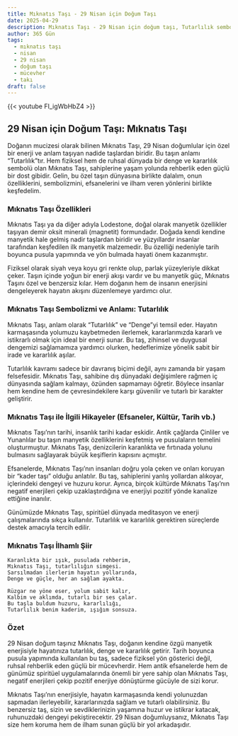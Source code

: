 ```yaml
---
title: Mıknatıs Taşı - 29 Nisan için Doğum Taşı
date: 2025-04-29
description: Mıknatıs Taşı - 29 Nisan için doğum taşı, Tutarlılık sembolü. Bu özel taşın derin anlamını öğrenin.
author: 365 Gün
tags:
  - mıknatıs taşı
  - nisan
  - 29 nisan
  - doğum taşı
  - mücevher
  - takı
draft: false
---
```


{{< youtube FI_igWbHbZ4 >}}

## 29 Nisan için Doğum Taşı: Mıknatıs Taşı

Doğanın mucizesi olarak bilinen Mıknatıs Taşı, 29 Nisan doğumlular için özel bir enerji ve anlam taşıyan nadide taşlardan biridir. Bu taşın anlamı “Tutarlılık”tır. Hem fiziksel hem de ruhsal dünyada bir denge ve kararlılık sembolü olan Mıknatıs Taşı, sahiplerine yaşam yolunda rehberlik eden güçlü bir dost gibidir. Gelin, bu özel taşın dünyasına birlikte dalalım, onun özelliklerini, sembolizmini, efsanelerini ve ilham veren yönlerini birlikte keşfedelim.

### Mıknatıs Taşı Özellikleri

Mıknatıs Taşı ya da diğer adıyla Lodestone, doğal olarak manyetik özellikler taşıyan demir oksit minerali (magnetit) formundadır. Doğada kendi kendine manyetik hale gelmiş nadir taşlardan biridir ve yüzyıllardır insanlar tarafından keşfedilen ilk manyetik malzemedir. Bu özelliği nedeniyle tarih boyunca pusula yapımında ve yön bulmada hayati önem kazanmıştır.

Fiziksel olarak siyah veya koyu gri renkte olup, parlak yüzeyleriyle dikkat çeker. Taşın içinde yoğun bir enerji akışı vardır ve bu manyetik güç, Mıknatıs Taşını özel ve benzersiz kılar. Hem doğanın hem de insanın enerjisini dengeleyerek hayatın akışını düzenlemeye yardımcı olur.

### Mıknatıs Taşı Sembolizmi ve Anlamı: Tutarlılık

Mıknatıs Taşı, anlam olarak “Tutarlılık” ve “Denge”yi temsil eder. Hayatın karmaşasında yolumuzu kaybetmeden ilerlemek, kararlarımızda kararlı ve istikrarlı olmak için ideal bir enerji sunar. Bu taş, zihinsel ve duygusal dengemizi sağlamamıza yardımcı olurken, hedeflerimize yönelik sabit bir irade ve kararlılık aşılar.

Tutarlılık kavramı sadece bir davranış biçimi değil, aynı zamanda bir yaşam felsefesidir. Mıknatıs Taşı, sahibine dış dünyadaki değişimlere rağmen iç dünyasında sağlam kalmayı, özünden sapmamayı öğretir. Böylece insanlar hem kendine hem de çevresindekilere karşı güvenilir ve tutarlı bir karakter geliştirir.

### Mıknatıs Taşı ile İlgili Hikayeler (Efsaneler, Kültür, Tarih vb.)

Mıknatıs Taşı’nın tarihi, insanlık tarihi kadar eskidir. Antik çağlarda Çinliler ve Yunanlılar bu taşın manyetik özelliklerini keşfetmiş ve pusulaların temelini oluşturmuştur. Mıknatıs Taşı, denizcilerin karanlıkta ve fırtınada yolunu bulmasını sağlayarak büyük keşiflerin kapısını açmıştır.

Efsanelerde, Mıknatıs Taşı’nın insanları doğru yola çeken ve onları koruyan bir “kader taşı” olduğu anlatılır. Bu taş, sahiplerini yanlış yollardan alıkoyar, içlerindeki dengeyi ve huzuru korur. Ayrıca, birçok kültürde Mıknatıs Taşı’nın negatif enerjileri çekip uzaklaştırdığına ve enerjiyi pozitif yönde kanalize ettiğine inanılır.

Günümüzde Mıknatıs Taşı, spiritüel dünyada meditasyon ve enerji çalışmalarında sıkça kullanılır. Tutarlılık ve kararlılık gerektiren süreçlerde destek amacıyla tercih edilir.

### Mıknatıs Taşı İlhamlı Şiir

```
Karanlıkta bir ışık, pusulada rehberim,
Mıknatıs Taşı, tutarlılığın simgesi.
Sarsılmadan ilerlerim hayatın yollarında,
Denge ve güçle, her an sağlam ayakta.

Rüzgar ne yöne eser, yolum sabit kalır,
Kalbim ve aklımda, tutarlı bir ses çalar.
Bu taşla buldum huzuru, kararlılığı,
Tutarlılık benim kaderim, ışığım sonsuza.
```

### Özet

29 Nisan doğum taşınız Mıknatıs Taşı, doğanın kendine özgü manyetik enerjisiyle hayatınıza tutarlılık, denge ve kararlılık getirir. Tarih boyunca pusula yapımında kullanılan bu taş, sadece fiziksel yön gösterici değil, ruhsal rehberlik eden güçlü bir mücevherdir. Hem antik efsanelerde hem de günümüz spiritüel uygulamalarında önemli bir yere sahip olan Mıknatıs Taşı, negatif enerjileri çekip pozitif enerjiye dönüştürme gücüyle de sizi korur.

Mıknatıs Taşı’nın enerjisiyle, hayatın karmaşasında kendi yolunuzdan sapmadan ilerleyebilir, kararlarınızda sağlam ve tutarlı olabilirsiniz. Bu benzersiz taş, sizin ve sevdiklerinizin yaşamına huzur ve istikrar katacak, ruhunuzdaki dengeyi pekiştirecektir. 29 Nisan doğumluysanız, Mıknatıs Taşı size hem koruma hem de ilham sunan güçlü bir yol arkadaşıdır.